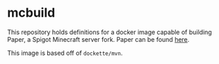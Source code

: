 # mcbuild

This repository holds definitions for a docker image capable of building Paper,
a Spigot Minecraft server fork. Paper can be found
[here](https://github.com/PaperMC/Paper).

This image is based off of `dockette/mvn`.
